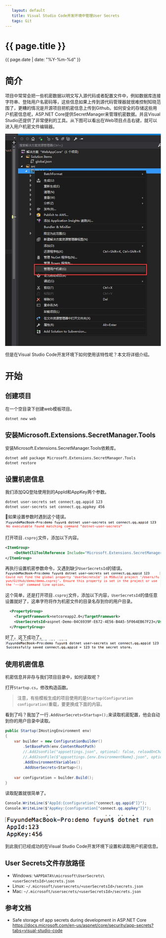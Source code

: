 ```yaml
---
   layout: default
   title: Visual Studio Code开发环境中管理User Secrets
   tags: Git
---
```


# {{ page.title }}
{{ page.date | date: "%Y-%m-%d" }}

# 简介

项目中常常会把一些机密数据以明文写入源代码或者配置文件中，例如数据库连接字符串、登陆用户名密码等，这些信息如果上传到源代码管理器就很难控制知晓范围了，更糟的情况是开源项目把机密信息上传到Github。如何安全的存储这些用户机密信息呢，ASP.NET Core提供SecretManager来管理机密数据。并且Visual Studio还提供了非常便利的工具。从下图可以看出在Web项目点击右键，就可以进入用户机密文件编辑器。

![](/assets/misc/VSCodeUserSecrets/img/2017-12-19-17-32-12.png)

但是在Visual Studio Code开发环境下如何使用该特性呢？本文将详细介绍。

# 开始
## 创建项目
在一个空目录下创建web模板项目。

```
dotnet new web
```

## 安装Microsoft.Extensions.SecretManager.Tools
安装Microsoft.Extensions.SecretManager.Tools依赖库。

```
dotnet add package Microsoft.Extensions.SecretManager.Tools
dotnet restore
```
## 设置机密信息
我们添加QQ登陆使用到的AppId和AppKey两个参数。
```
dotnet user-secrets set connect.qq.appid 123
dotnet user-secrets set connect.qq.appkey 456
```

如果设置参数时遇到这个错误。
![](/assets/misc/VSCodeUserSecrets/img/2017-12-19-17-54-59.png)

打开项目`.csproj`文件，添加以下内容。
```xml
<ItemGroup>
    <DotNetCliToolReference Include="Microsoft.Extensions.SecretManager.Tools" Version="2.0.0" />
</ItemGroup>
```

再执行设置机密参数命令，又遇到缺少`UserSecretsId`的错误。
![](/assets/misc/VSCodeUserSecrets/img/2017-12-19-18-06-30.png)

这个简单，还是打开项目`.csproj`文件，添加以下内容，`UserSecretsId`的值任意设置就好了，这串字符将作为机密文件的目录名存到你的用户目录。
```xml
  <PropertyGroup>
    <TargetFramework>netcoreapp2.0</TargetFramework>
    <UserSecretsId>aspnet-Demo-04C6939F-E672-4E56-B4A5-5F064EB67F23</UserSecretsId>
  </PropertyGroup>
```
好了，这下成功了。
![](/assets/misc/VSCodeUserSecrets/img/2017-12-19-18-12-59.png)

## 使用机密信息
机密信息并非存与我们项目目录中，如何读取呢？

打开`Startup.cs`，修改构造函数。  
> 注意，有些模板生成的项目使用的是`Startup(Configuration configuration)`重载，要更换成下面的内容。

看到了吗？我加了一行`.AddUserSecrets<Startup>();`来读取机密配置，他会自动到你的用户目录中读取。

```cs
public Startup(IHostingEnvironment env)
{
    var builder = new ConfigurationBuilder()
        .SetBasePath(env.ContentRootPath)
        //.AddJsonFile("appsettings.json", optional: false, reloadOnChange: true)
        //.AddJsonFile($"appsettings.{env.EnvironmentName}.json", optional: true)
        .AddEnvironmentVariables()
        .AddUserSecrets<Startup>();

    var configuration = builder.Build();
}
```

读取配置就很简单了。
```cs
Console.WriteLine($"AppId:{configuration["connect.qq.appid"]}");
Console.WriteLine($"AppKey:{configuration["connect.qq.appkey"]}");
```

![](/assets/misc/VSCodeUserSecrets/img/2017-12-19-18-27-26.png)

到此我们已经成功的在Visual Studio Code开发环境下设置和读取用户机密信息。

## User Secrets文件存放路径

- Windows: `%APPDATA%\microsoft\UserSecrets\<userSecretsId>\secrets.json`
- Linux: `~/.microsoft/usersecrets/<userSecretsId>/secrets.json`
- Mac: `~/.microsoft/usersecrets/<userSecretsId>/secrets.json`

## 参考文档
- Safe storage of app secrets during development in ASP.NET Core  
https://docs.microsoft.com/en-us/aspnet/core/security/app-secrets?tabs=visual-studio-code
